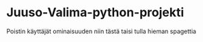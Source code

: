 # Juuso-Valima-python-projekti

Poistin käyttäjät ominaisuuden niin tästä taisi tulla hieman spagettia

